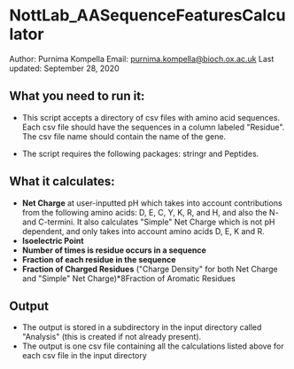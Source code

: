 # NottLab_AASequenceFeaturesCalculator

Author: Purnima Kompella
Email: purnima.kompella@bioch.ox.ac.uk
Last updated: September 28, 2020



## What you need to run it:
* This script accepts a directory of csv files with amino acid sequences. Each csv file should have the sequences in a column labeled "Residue". The csv file name should contain the name of the gene.

* The script requires the following packages: stringr and Peptides.

## What it calculates: 
* **Net Charge** at user-inputted pH which takes into account contributions from the following amino acids: D, E, C, Y, K, R, and H, and also the N- and C-termini. It also calculates "Simple" Net Charge which is not pH dependent, and only takes into account amino acids D, E, K and R.
* **Isoelectric Point**
* **Number of times is residue occurs in a sequence**
* **Fraction of each residue in the sequence**
* **Fraction of Charged Residues** ("Charge Density" for both Net Charge and "Simple" Net Charge)*8Fraction of Aromatic Residues


## Output
* The output is stored in a subdirectory in the input directory called "Analysis" (this is created if not already present).
* The output is one csv file containing all the calculations listed above for each csv file in the input directory
